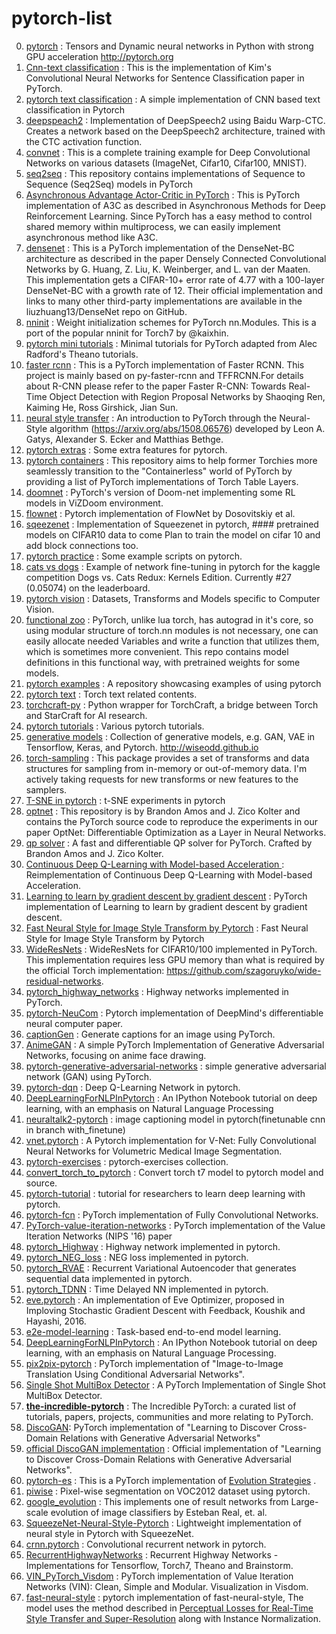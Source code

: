 # pytorch-list

0. [pytorch](https://github.com/pytorch/pytorch) : Tensors and Dynamic neural networks in Python with strong GPU acceleration http://pytorch.org  
1. [Cnn-text classification](https://github.com/Shawn1993/cnn-text-classification-pytorch) : This is the implementation of Kim's Convolutional Neural Networks for Sentence Classification paper in PyTorch.  
2. [pytorch text classification](https://github.com/xiayandi/Pytorch_text_classification) : A simple implementation of CNN based text classification in Pytorch  
3. [deepspeach2](https://github.com/SeanNaren/deepspeech.pytorch) : Implementation of DeepSpeech2 using Baidu Warp-CTC. Creates a network based on the DeepSpeech2 architecture, trained with the CTC activation function.  
4. [convnet](https://github.com/eladhoffer/convNet.pytorch) : This is a complete training example for Deep Convolutional Networks on various datasets (ImageNet, Cifar10, Cifar100, MNIST).   
5. [seq2seq](https://github.com/MaximumEntropy/Seq2Seq-PyTorch) : This repository contains implementations of Sequence to Sequence (Seq2Seq) models in PyTorch  
6. [Asynchronous Advantage Actor-Critic in PyTorch](https://github.com/rarilurelo/pytorch_a3c) : This is PyTorch implementation of A3C as described in Asynchronous Methods for Deep Reinforcement Learning. Since PyTorch has a easy method to control shared memory within multiprocess, we can easily implement asynchronous method like A3C.    
7. [densenet](https://github.com/bamos/densenet.pytorch) : This is a PyTorch implementation of the DenseNet-BC architecture as described in the paper Densely Connected Convolutional Networks by G. Huang, Z. Liu, K. Weinberger, and L. van der Maaten. This implementation gets a CIFAR-10+ error rate of 4.77 with a 100-layer DenseNet-BC with a growth rate of 12. Their official implementation and links to many other third-party implementations are available in the liuzhuang13/DenseNet repo on GitHub.  
8. [nninit](https://github.com/alykhantejani/nninit) : Weight initialization schemes for PyTorch nn.Modules. This is a port of the popular nninit for Torch7 by @kaixhin.  
9. [pytorch mini tutorials](https://github.com/vinhkhuc/PyTorch-Mini-Tutorials) :  Minimal tutorials for PyTorch adapted from Alec Radford's Theano tutorials.  
10. [faster rcnn](https://github.com/longcw/faster_rcnn_pytorch) : This is a PyTorch implementation of Faster RCNN. This project is mainly based on py-faster-rcnn and TFFRCNN.For details about R-CNN please refer to the paper Faster R-CNN: Towards Real-Time Object Detection with Region Proposal Networks by Shaoqing Ren, Kaiming He, Ross Girshick, Jian Sun.  
11. [neural style transfer](https://github.com/alexis-jacq/Pytorch-Tutorials) : An introduction to PyTorch through the Neural-Style algorithm (https://arxiv.org/abs/1508.06576) developed by Leon A. Gatys, Alexander S. Ecker and Matthias Bethge.  
12. [pytorch extras](https://github.com/mrdrozdov/pytorch-extras) : Some extra features for pytorch.  
13. [pytorch containers](https://github.com/amdegroot/pytorch-containers) : This repository aims to help former Torchies more seamlessly transition to the "Containerless" world of PyTorch by providing a list of PyTorch implementations of Torch Table Layers.  
14. [doomnet](https://github.com/akolishchak/doom-net-pytorch) : PyTorch's version of Doom-net implementing some RL models in ViZDoom environment.  
15. [flownet](https://github.com/ClementPinard/FlowNetPytorch) : Pytorch implementation of FlowNet by Dosovitskiy et al.  
16. [sqeezenet](https://github.com/gsp-27/pytorch_Squeezenet) : Implementation of Squeezenet in pytorch, #### pretrained models on CIFAR10 data to come Plan to train the model on cifar 10 and add block connections too.  
17. [pytorch practice](https://github.com/napsternxg/pytorch-practice) : Some example scripts on pytorch.  
18. [cats vs dogs](https://github.com/desimone/pytorch-cat-vs-dogs) : Example of network fine-tuning in pytorch for the kaggle competition Dogs vs. Cats Redux: Kernels Edition. Currently #27 (0.05074) on the leaderboard.  
19. [pytorch vision](https://github.com/pytorch/vision) : Datasets, Transforms and Models specific to Computer Vision.  
20. [functional zoo](https://github.com/szagoruyko/functional-zoo) : PyTorch, unlike lua torch, has autograd in it's core, so using modular structure of torch.nn modules is not necessary, one can easily allocate needed Variables and write a function that utilizes them, which is sometimes more convenient. This repo contains model definitions in this functional way, with pretrained weights for some models.  
21. [pytorch examples](https://github.com/pytorch/examples) :  A repository showcasing examples of using pytorch  
22. [pytorch text](https://github.com/pytorch/text) : Torch text related contents.
23. [torchcraft-py](https://github.com/deepcraft/torchcraft-py) : Python wrapper for TorchCraft, a bridge between Torch and StarCraft for AI research.  
24. [pytorch tutorials](https://github.com/pytorch/tutorials) : Various pytorch tutorials.  
25. [generative models](https://github.com/wiseodd/generative-models) : Collection of generative models, e.g. GAN, VAE in Tensorflow, Keras, and Pytorch. http://wiseodd.github.io  
26. [torch-sampling](https://github.com/ncullen93/torchsample) : This package provides a set of transforms and data structures for sampling from in-memory or out-of-memory data. I'm actively taking requests for new transforms or new features to the samplers.  
27. [T-SNE in pytorch](https://github.com/cemoody/topicsne) : t-SNE experiments in pytorch  
28. [optnet](https://github.com/locuslab/optnet) : This repository is by Brandon Amos and J. Zico Kolter and contains the PyTorch source code to reproduce the experiments in our paper OptNet: Differentiable Optimization as a Layer in Neural Networks.  
29. [qp solver](https://github.com/locuslab/qpth) : A fast and differentiable QP solver for PyTorch. Crafted by Brandon Amos and J. Zico Kolter.  
30. [Continuous Deep Q-Learning with Model-based Acceleration ](https://github.com/ikostrikov/pytorch-naf) : Reimplementation of Continuous Deep Q-Learning with Model-based Acceleration.  
31. [Learning to learn by gradient descent by gradient descent](https://github.com/ikostrikov/pytorch-meta-optimizer) : PyTorch implementation of Learning to learn by gradient descent by gradient descent.  
32. [Fast Neural Style for Image Style Transform by Pytorch](https://github.com/bengxy/FastNeuralStyle) : Fast Neural Style for Image Style Transform by Pytorch  
33. [WideResNets](https://github.com/xternalz/WideResNet-pytorch) : WideResNets for CIFAR10/100 implemented in PyTorch. This implementation requires less GPU memory than what is required by the official Torch implementation: https://github.com/szagoruyko/wide-residual-networks.  
34. [pytorch_highway_networks](https://github.com/c0nn3r/pytorch_highway_networks) : Highway networks implemented in PyTorch.  
35. [pytorch-NeuCom](https://github.com/ypxie/pytorch-NeuCom) : Pytorch implementation of DeepMind's differentiable neural computer paper.  
36. [captionGen](https://github.com/eladhoffer/captionGen) : Generate captions for an image using PyTorch.  
37. [AnimeGAN](https://github.com/jayleicn/animeGAN) : A simple PyTorch Implementation of Generative Adversarial Networks, focusing on anime face drawing.      
38. [pytorch-generative-adversarial-networks](https://github.com/mailmahee/pytorch-generative-adversarial-networks) : simple generative adversarial network (GAN) using PyTorch.  
39. [pytorch-dqn](https://github.com/transedward/pytorch-dqn) : Deep Q-Learning Network in pytorch.  
40. [DeepLearningForNLPInPytorch](https://github.com/rguthrie3/DeepLearningForNLPInPytorch) : An IPython Notebook tutorial on deep learning, with an emphasis on Natural Language Processing  
41. [neuraltalk2-pytorch](https://github.com/ruotianluo/neuraltalk2.pytorch) : image captioning model in pytorch(finetunable cnn in branch with_finetune)
42. [vnet.pytorch](https://github.com/mattmacy/vnet.pytorch) : A Pytorch implementation for V-Net: Fully Convolutional Neural Networks for Volumetric Medical Image Segmentation.  
43. [pytorch-exercises](https://github.com/keon/pytorch-exercises) : pytorch-exercises collection.  
44. [convert_torch_to_pytorch](https://github.com/clcarwin/convert_torch_to_pytorch) : Convert torch t7 model to pytorch model and source.  
45. [pytorch-tutorial](https://github.com/yunjey/pytorch-tutorial) : tutorial for researchers to learn deep learning with pytorch.
46. [pytorch-fcn](https://github.com/wkentaro/pytorch-fcn) : PyTorch implementation of Fully Convolutional Networks.  
47. [PyTorch-value-iteration-networks](https://github.com/onlytailei/PyTorch-value-iteration-networks) : PyTorch implementation of the Value Iteration Networks (NIPS '16) paper  
48. [pytorch_Highway](https://github.com/analvikingur/pytorch_Highway) : Highway network implemented in pytorch.
49. [pytorch_NEG_loss](https://github.com/analvikingur/pytorch_NEG_loss) : NEG loss implemented in pytorch.  
50. [pytorch_RVAE](https://github.com/analvikingur/pytorch_RVAE) : Recurrent Variational Autoencoder that generates sequential data implemented in pytorch.   
51. [pytorch_TDNN](https://github.com/analvikingur/pytorch_TDNN) : Time Delayed NN implemented in pytorch.  
52. [eve.pytorch](https://github.com/moskomule/eve.pytorch) : An implementation of Eve Optimizer, proposed in Imploving Stochastic Gradient Descent with Feedback, Koushik and Hayashi, 2016.  
53. [e2e-model-learning](https://github.com/locuslab/e2e-model-learning) : Task-based end-to-end model learning.  
54. [DeepLearningForNLPInPytorch](https://github.com/rguthrie3/DeepLearningForNLPInPytorch) : An IPython Notebook tutorial on deep learning, with an emphasis on Natural Language Processing.  
55. [pix2pix-pytorch](https://github.com/mrzhu-cool/pix2pix-pytorch) : PyTorch implementation of "Image-to-Image Translation Using Conditional Adversarial Networks".   
56. [Single Shot MultiBox Detector](https://github.com/amdegroot/ssd.pytorch) : A PyTorch Implementation of Single Shot MultiBox Detector.  
57. **[the-incredible-pytorch](https://github.com/ritchieng/the-incredible-pytorch)** : The Incredible PyTorch: a curated list of tutorials, papers, projects, communities and more relating to PyTorch.  
58. [DiscoGAN](https://github.com/carpedm20/DiscoGAN-pytorch): PyTorch implementation of "Learning to Discover Cross-Domain Relations with Generative Adversarial Networks"  
59. [official DiscoGAN implementation](https://github.com/SKTBrain/DiscoGAN) : Official implementation of "Learning to Discover Cross-Domain Relations with Generative Adversarial Networks".  
60. [pytorch-es](https://github.com/atgambardella/pytorch-es) : This is a PyTorch implementation of [Evolution Strategies](https://arxiv.org/abs/1703.03864) .  
61. [piwise](https://github.com/bodokaiser/piwise) : Pixel-wise segmentation on VOC2012 dataset using pytorch.  
62. [google_evolution](https://github.com/neuralix/google_evolution) : This implements one of result networks from Large-scale evolution of image classifiers by Esteban Real, et. al.  
63. [SqueezeNet-Neural-Style-Pytorch](https://github.com/lizeng614/SqueezeNet-Neural-Style-Pytorch) : Lightweight implementation of neural style in Pytorch with SqueezeNet.  
64. [crnn.pytorch](https://github.com/meijieru/crnn.pytorch) : Convolutional recurrent network in pytorch.  
65. [RecurrentHighwayNetworks](https://github.com/julian121266/RecurrentHighwayNetworks) : Recurrent Highway Networks - Implementations for Tensorflow, Torch7, Theano and Brainstorm.  
66. [VIN_PyTorch_Visdom](https://github.com/zuoxingdong/VIN_PyTorch_Visdom) : PyTorch implementation of Value Iteration Networks (VIN): Clean, Simple and Modular. Visualization in Visdom.  
67. [fast-neural-style](https://github.com/darkstar112358/fast-neural-style) : pytorch implementation of fast-neural-style, The model uses the method described in [Perceptual Losses for Real-Time Style Transfer and Super-Resolution](https://arxiv.org/abs/1603.08155) along with Instance Normalization.

